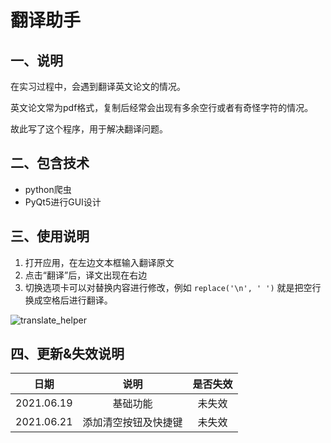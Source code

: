 # 翻译助手

## 一、说明

在实习过程中，会遇到翻译英文论文的情况。

英文论文常为pdf格式，复制后经常会出现有多余空行或者有奇怪字符的情况。

故此写了这个程序，用于解决翻译问题。

## 二、包含技术

- python爬虫
- PyQt5进行GUI设计

## 三、使用说明

1. 打开应用，在左边文本框输入翻译原文
2. 点击“翻译”后，译文出现在右边
3. 切换选项卡可以对替换内容进行修改，例如 `replace('\n', ' ')` 就是把空行换成空格后进行翻译。

![translate_helper](./translate_helper.gif)

## 四、更新&失效说明

|    日期    |   说明   | 是否失效 |
| :--------: | :------: | :------: |
| 2021.06.19 | 基础功能 |  未失效  |
| 2021.06.21 | 添加清空按钮及快捷键 |  未失效  |